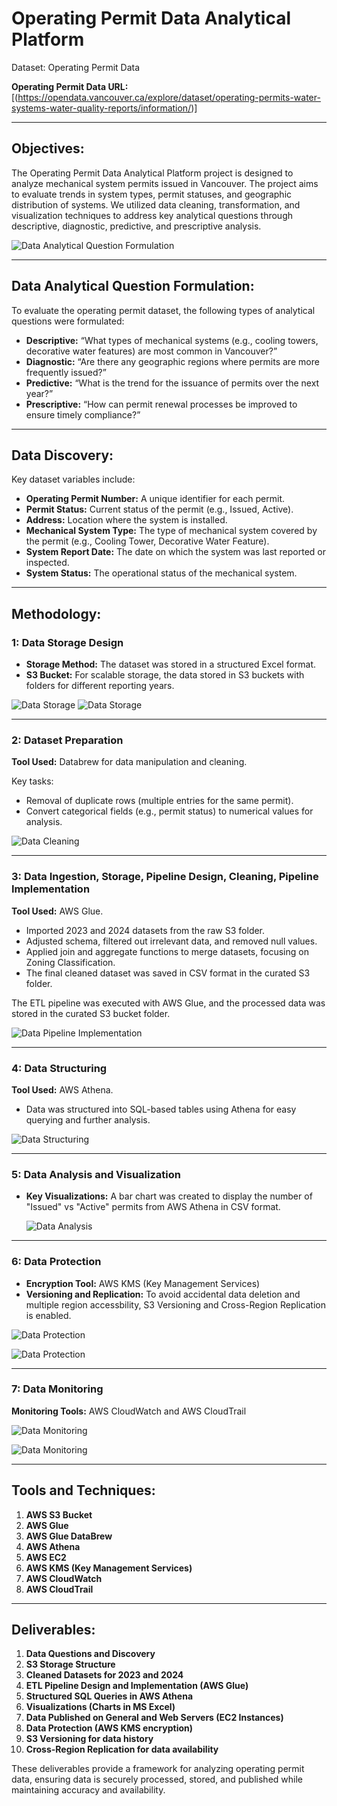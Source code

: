 # **Operating Permit Data Analytical Platform**
Dataset: Operating Permit Data

**Operating Permit Data URL:** [(https://opendata.vancouver.ca/explore/dataset/operating-permits-water-systems-water-quality-reports/information/)]

---

## **Objectives:**
The Operating Permit Data Analytical Platform project is designed to analyze mechanical system permits issued in Vancouver. The project aims to evaluate trends in system types, permit statuses, and geographic distribution of systems. We utilized data cleaning, transformation, and visualization techniques to address key analytical questions through descriptive, diagnostic, predictive, and prescriptive analysis.

![Data Analytical Question Formulation](https://github.com/Chandeep01/Operating_permits_chandeep/blob/main/Data%20Analytical%20Question%20Formulation.png)

---

## **Data Analytical Question Formulation:**
To evaluate the operating permit dataset, the following types of analytical questions were formulated:

- **Descriptive:** “What types of mechanical systems (e.g., cooling towers, decorative water features) are most common in Vancouver?”
- **Diagnostic:** “Are there any geographic regions where permits are more frequently issued?”
- **Predictive:** “What is the trend for the issuance of permits over the next year?”
- **Prescriptive:** “How can permit renewal processes be improved to ensure timely compliance?”

---

## **Data Discovery:**
Key dataset variables include:

- **Operating Permit Number:** A unique identifier for each permit.
- **Permit Status:** Current status of the permit (e.g., Issued, Active).
- **Address:** Location where the system is installed.
- **Mechanical System Type:** The type of mechanical system covered by the permit (e.g., Cooling Tower, Decorative Water Feature).
- **System Report Date:** The date on which the system was last reported or inspected.
- **System Status:** The operational status of the mechanical system.

---

## **Methodology:**

### 1: Data Storage Design
- **Storage Method:** The dataset was stored in a structured Excel format.
- **S3 Bucket:** For scalable storage, the data stored in S3 buckets with folders for different reporting years.

![Data Storage](https://github.com/Chandeep01/Operating_permits_chandeep/blob/main/Data%20Storage.png)
![Data Storage](https://github.com/Chandeep01/Operating_permits_chandeep/blob/main/Data%20Storage%20Design.png)

---

### 2: Dataset Preparation
**Tool Used:** Databrew for data manipulation and cleaning.

Key tasks:
- Removal of duplicate rows (multiple entries for the same permit).
- Convert categorical fields (e.g., permit status) to numerical values for analysis.

![Data Cleaning](https://github.com/Chandeep01/Operating_permits_chandeep/blob/main/Data%20Cleaning.png)

---

### 3: Data Ingestion, Storage, Pipeline Design, Cleaning, Pipeline Implementation

**Tool Used:** AWS Glue.

- Imported 2023 and 2024 datasets from the raw S3 folder.
- Adjusted schema, filtered out irrelevant data, and removed null values.
- Applied join and aggregate functions to merge datasets, focusing on Zoning Classification.
- The final cleaned dataset was saved in CSV format in the curated S3 folder.

The ETL pipeline was executed with AWS Glue, and the processed data was stored in the curated S3 bucket folder.

![Data Pipeline Implementation](https://github.com/Chandeep01/Operating_permits_chandeep/blob/main/Data%20Pipeline%20Implementation.png)

---

### 4: Data Structuring
**Tool Used:** AWS Athena.

- Data was structured into SQL-based tables using Athena for easy querying and further analysis.

![Data Structuring](https://github.com/Chandeep01/Operating_permits_chandeep/blob/main/Data%20Structuring.png)

---

### 5: Data Analysis and Visualization

- **Key Visualizations:** A bar chart was created to display the number of "Issued" vs "Active" permits from AWS Athena in CSV format.

    ![Data Analysis](https://github.com/Chandeep01/Operating_permits_chandeep/blob/main/Data%20Analysis.png)


---

### 6: Data Protection
- **Encryption Tool:** AWS KMS (Key Management Services)
- **Versioning and Replication:** To avoid accidental data deletion and multiple region accessbility, S3 Versioning and Cross-Region Replication is enabled.

![Data Protection](https://github.com/Chandeep01/Operating_permits_chandeep/blob/main/Data%20Protection%201.png)

![Data Protection](https://github.com/Chandeep01/Operating_permits_chandeep/blob/main/Data%20Protection%202.png)

---

### 7: Data Monitoring
**Monitoring Tools:** AWS CloudWatch and AWS CloudTrail

![Data Monitoring](https://github.com/Chandeep01/Operating_permits_chandeep/blob/main/Data%20Monitoring.png)

![Data Monitoring](https://github.com/Chandeep01/Operating_permits_chandeep/blob/main/Data%20Monitoring%202.png)

---

## **Tools and Techniques:**
1. **AWS S3 Bucket**
2. **AWS Glue**
3. **AWS Glue DataBrew**
4. **AWS Athena**
5. **AWS EC2**
6. **AWS KMS (Key Management Services)**
7. **AWS CloudWatch**
8. **AWS CloudTrail**

---

## **Deliverables:**
1. **Data Questions and Discovery**
2. **S3 Storage Structure**
3. **Cleaned Datasets for 2023 and 2024**
4. **ETL Pipeline Design and Implementation (AWS Glue)**
5. **Structured SQL Queries in AWS Athena**
6. **Visualizations (Charts in MS Excel)**
7. **Data Published on General and Web Servers (EC2 Instances)**
8. **Data Protection (AWS KMS encryption)**
9. **S3 Versioning for data history**
10. **Cross-Region Replication for data availability**

These deliverables provide a framework for analyzing operating permit data, ensuring data is securely processed, stored, and published while maintaining accuracy and availability.
